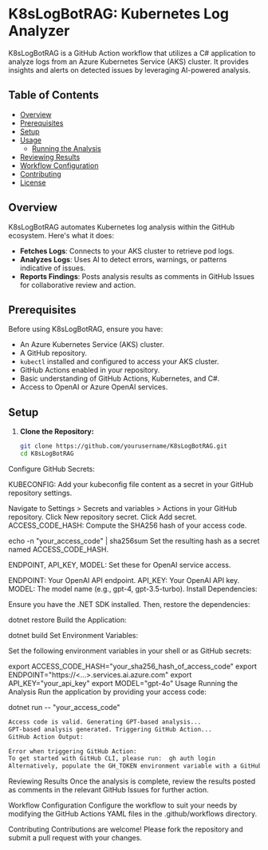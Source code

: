 # K8sLogBotRAG: Kubernetes Log Analyzer

K8sLogBotRAG is a GitHub Action workflow that utilizes a C# application to analyze logs from an Azure Kubernetes Service (AKS) cluster. It provides insights and alerts on detected issues by leveraging AI-powered analysis.

## Table of Contents

- [Overview](#overview)
- [Prerequisites](#prerequisites)
- [Setup](#setup)
- [Usage](#usage)
  - [Running the Analysis](#running-the-analysis)
- [Reviewing Results](#reviewing-results)
- [Workflow Configuration](#workflow-configuration)
- [Contributing](#contributing)
- [License](#license)

## Overview

K8sLogBotRAG automates Kubernetes log analysis within the GitHub ecosystem. Here's what it does:

- **Fetches Logs**: Connects to your AKS cluster to retrieve pod logs.
- **Analyzes Logs**: Uses AI to detect errors, warnings, or patterns indicative of issues.
- **Reports Findings**: Posts analysis results as comments in GitHub Issues for collaborative review and action.

## Prerequisites

Before using K8sLogBotRAG, ensure you have:

- An Azure Kubernetes Service (AKS) cluster.
- A GitHub repository.
- `kubectl` installed and configured to access your AKS cluster.
- GitHub Actions enabled in your repository.
- Basic understanding of GitHub Actions, Kubernetes, and C#.
- Access to OpenAI or Azure OpenAI services.

## Setup

1. **Clone the Repository:**

   ```bash
   git clone https://github.com/yourusername/K8sLogBotRAG.git
   cd K8sLogBotRAG
Configure GitHub Secrets:

KUBECONFIG: Add your kubeconfig file content as a secret in your GitHub repository settings.

Navigate to Settings > Secrets and variables > Actions in your GitHub repository.
Click New repository secret.
Click Add secret.
ACCESS_CODE_HASH: Compute the SHA256 hash of your access code.

echo -n "your_access_code" | sha256sum
Set the resulting hash as a secret named ACCESS_CODE_HASH.

ENDPOINT, API_KEY, MODEL: Set these for OpenAI service access.

ENDPOINT: Your OpenAI API endpoint.
API_KEY: Your OpenAI API key.
MODEL: The model name (e.g., gpt-4, gpt-3.5-turbo).
Install Dependencies:

Ensure you have the .NET SDK installed. Then, restore the dependencies:

dotnet restore
Build the Application:

dotnet build
Set Environment Variables:

Set the following environment variables in your shell or as GitHub secrets:

export ACCESS_CODE_HASH="your_sha256_hash_of_access_code"
export ENDPOINT="https://<...>.services.ai.azure.com"
export API_KEY="your_api_key"
export MODEL="gpt-4o"
Usage
Running the Analysis
Run the application by providing your access code:

dotnet run -- "your_access_code"

```bash
Access code is valid. Generating GPT-based analysis...
GPT-based analysis generated. Triggering GitHub Action...
GitHub Action Output:

Error when triggering GitHub Action:
To get started with GitHub CLI, please run:  gh auth login
Alternatively, populate the GH_TOKEN environment variable with a GitHub API authentication token.
```

Reviewing Results
Once the analysis is complete, review the results posted as comments in the relevant GitHub Issues for further action.

Workflow Configuration
Configure the workflow to suit your needs by modifying the GitHub Actions YAML files in the .github/workflows directory.

Contributing
Contributions are welcome! Please fork the repository and submit a pull request with your changes.
